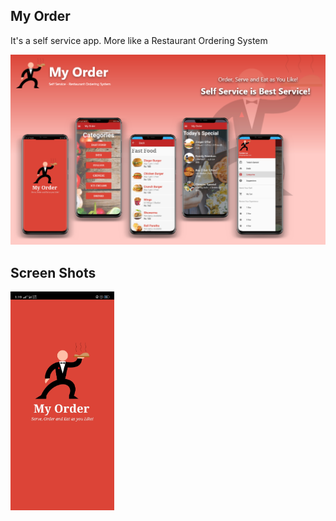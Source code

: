 ## My Order

It's a self service app. More like a Restaurant Ordering System

<img src = "screenshot/myorder.png">

## Screen Shots

<img src = "screenshot/splash.jpg" height = 350;>